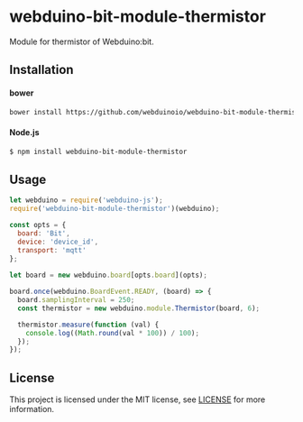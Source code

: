 # webduino-bit-module-thermistor

Module for thermistor of Webduino:bit.

## Installation

#### bower

```sh
bower install https://github.com/webduinoio/webduino-bit-module-thermistor.git
```

#### Node.js

```sh
$ npm install webduino-bit-module-thermistor
```

## Usage

```javascript
let webduino = require('webduino-js');
require('webduino-bit-module-thermistor')(webduino);

const opts = {
  board: 'Bit',
  device: 'device_id',
  transport: 'mqtt'
};
  
let board = new webduino.board[opts.board](opts);

board.once(webduino.BoardEvent.READY, (board) => {
  board.samplingInterval = 250;
  const thermistor = new webduino.module.Thermistor(board, 6);

  thermistor.measure(function (val) {
    console.log((Math.round(val * 100)) / 100);
  });
});
```


## License

This project is licensed under the MIT license, see [LICENSE](LICENSE) for more information.
